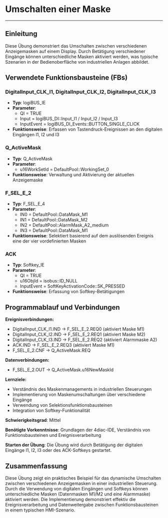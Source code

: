 # Umschalten einer Maske

* * * * * * * * * *

## Einleitung
Diese Übung demonstriert das Umschalten zwischen verschiedenen Anzeigemasken auf einem Display. Durch Betätigung verschiedener Eingänge können unterschiedliche Masken aktiviert werden, was typische Szenarien in der Bedienoberfläche von industriellen Anlagen abbildet.

## Verwendete Funktionsbausteine (FBs)

### DigitalInput_CLK_I1, DigitalInput_CLK_I2, DigitalInput_CLK_I3
- **Typ**: logiBUS_IE
- **Parameter**:
  - QI = TRUE
  - Input = logiBUS_DI::Input_I1 / Input_I2 / Input_I3
  - InputEvent = logiBUS_DI_Events::BUTTON_SINGLE_CLICK
- **Funktionsweise**: Erfassen von Tastendruck-Ereignissen an den digitalen Eingängen I1, I2 und I3

### Q_ActiveMask
- **Typ**: Q_ActiveMask
- **Parameter**:
  - u16WorkSetId = DefaultPool::WorkingSet_0
- **Funktionsweise**: Verwaltung und Aktivierung der aktuellen Anzeigemaske

### F_SEL_E_2
- **Typ**: F_SEL_E_4
- **Parameter**:
  - IN0 = DefaultPool::DataMask_M1
  - IN1 = DefaultPool::DataMask_M2
  - IN2 = DefaultPool::AlarmMask_A2_medium
  - IN3 = DefaultPool::DataMask_M1
- **Funktionsweise**: Selektiert basierend auf dem auslösenden Ereignis eine der vier vordefinierten Masken

### ACK
- **Typ**: Softkey_IE
- **Parameter**:
  - QI = TRUE
  - u16ObjId = isobus::ID_NULL
  - InputEvent = SoftKeyActivationCode::SK_PRESSED
- **Funktionsweise**: Erfassung von Softkey-Betätigungen

## Programmablauf und Verbindungen

**Ereignisverbindungen:**
- DigitalInput_CLK_I1.IND → F_SEL_E_2.REQ0 (aktiviert Maske M1)
- DigitalInput_CLK_I2.IND → F_SEL_E_2.REQ1 (aktiviert Maske M2)
- DigitalInput_CLK_I3.IND → F_SEL_E_2.REQ2 (aktiviert Alarmmaske A2)
- ACK.IND → F_SEL_E_2.REQ3 (aktiviert Maske M1)
- F_SEL_E_2.CNF → Q_ActiveMask.REQ

**Datenverbindungen:**
- F_SEL_E_2.OUT → Q_ActiveMask.u16NewMaskId

**Lernziele:**
- Verständnis des Maskenmanagements in industriellen Steuerungen
- Implementierung von Maskenumschaltungen über verschiedene Eingänge
- Verwendung von Selektionsfunktionsbausteinen
- Integration von Softkey-Funktionalität

**Schwierigkeitsgrad**: Mittel

**Benötigte Vorkenntnisse**: Grundlagen der 4diac-IDE, Verständnis von Funktionsbausteinen und Ereignisverarbeitung

**Starten der Übung**: Die Übung wird durch Betätigung der digitalen Eingänge I1, I2, I3 oder des ACK-Softkeys gestartet.

## Zusammenfassung
Diese Übung zeigt ein praktisches Beispiel für das dynamische Umschalten zwischen verschiedenen Anzeigemasken in einer industriellen Steuerung. Durch die Verwendung von digitalen Eingängen und Softkeys können unterschiedliche Masken (Datenmasken M1/M2 und eine Alarmmaske) aktiviert werden. Die Implementierung demonstriert effektiv die Ereignisverarbeitung und Datenweitergabe zwischen Funktionsbausteinen in einem typischen HMI-Szenario.